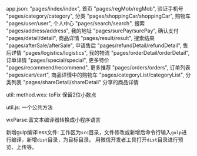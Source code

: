 app.json:
    "pages/index/index",   首页
    "pages/regMob/regMob",  验证手机号
    "pages/category/category", 分类
    "pages/shoppingCar/shoppingCar", 购物车
    "pages/user/user", 个人中心
    "pages/search/search", 搜索
    "pages/address/address", 我的地址
    "pages/surePay/surePay", 确认支付
    "pages/detail/detail", 商品详情
    "pages/result/result", 搜索结果
    "pages/afterSale/afterSale", 申请售后
    "pages/refundDetail/refundDetail",  售后详情
    "pages/logistics/logistics", 我的物流
    "pages/orderDetail/orderDetail", 订单详情
    "pages/special/special", 更多特价
    "pages/recommend/recommend", 更多推荐
    "pages/orders/orders", 订单列表
    "pages/cart/cart", 商品详情中的购物车
    "pages/categoryList/categoryList", 分类列表
    "pages/shareDetail/shareDetail"  分享的商品详情

util:
  method.wxs:  toFix   保留2位小数点

  util.js:   一个公共方法


wxParse:富文本编译器转换成小程序语言

新增gulp编译less文件:
    工作区为`src`目录，文件修改或新增后命令行输入`gulp`进行编译，新增`dist`目录，为目标目录。
    用微信开发者工具打开`dist`目录进行预览、上传等。